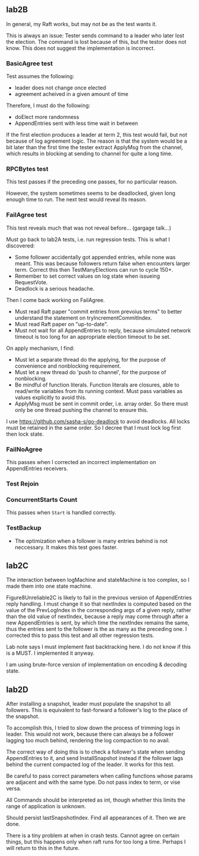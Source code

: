 ## lab2B

In general, my Raft works, but may not be as the test wants it.

This is always an issue: Tester sends command to a leader who later lost the election. The command is lost because of this, but the testor does not know. This does not suggest the implementation is incorrect.

### BasicAgree test

Test assumes the following:

- leader does not change once elected
- agreement acheived in a given amount of time

Therefore, I must do the following:

- doElect more randomness
- AppendEntries sent with less time wait in between

If the first election produces a leader at term 2, this test would fail, but not because of log agreement logic. The reason is that the system would be a bit later than the first time the tester extract ApplyMsg from the channel, which results in blocking at sending to channel for quite a long time. 

### RPCBytes test

This test passes if the preceding one passes, for no particular reason.

However, the system sometimes seems to be deadlocked, given long enough time to run. The next test would reveal its reason.

### FailAgree test

This test reveals much that was not reveal before... (gargage talk...)

Must go back to lab2A tests, i.e. run regression tests. This is what I discovered:

- Some follower accidentally got appended entries, while none was meant. This was because followers return false when encounters larger term. Correct this then TestManyElections can run to cycle 150+.
- Remember to set correct values on log state when issueing RequestVote.
- Deadlock is a serious headache.

Then I come back working on FailAgree. 

- Must read Raft paper "commit entries from prevoius terms" to better understand the statement on tryIncrementCommitIndex.
- Must read Raft paper on "up-to-date".
- Must not wait for all AppendEntries to reply, because simulated network timeout is too long for an appropriate election timeout to be set.

On apply mechanism, I find:

- Must let a separate thread do the applying, for the purpose of convenience and nonblocking requirement.
- Must let a new thread do 'push to channel', for the purpose of nonblocking.
- Be mindful of function literals. Function literals are closures, able to read/write variables from its running context. Must pass variables as values explicitly to avoid this.
- ApplyMsg must be sent in commit order, i.e. array order. So there must only be one thread pushing the channel to ensure this.

I use https://github.com/sasha-s/go-deadlock to avoid deadlocks. All locks must be retained in the same order. So I decree that I must lock log first then lock state.

### FailNoAgree

This passes when I corrected an incorrect implementation on AppendEntries receivers.

### Test Rejoin


### ConcurrentStarts Count

This passes when `Start` is handled correctly. 

### TestBackup

- The optimization when a follower is many entries behind is not neccessary. It makes this test goes faster.

## lab2C

The interaction between logMachine and stateMachine is too complex, so I made them into one state machine.

Figure8Unreliable2C is likely to fail in the previous version of AppendEntries reply handling. I must change it so that nextIndex is computed based on the value of the PrevLogIndex in the corresponding args of a given reply, rather than the old value of nextIndex, because a reply may come through after a new AppendEntries is sent, by which time the nextIndex remains the same, thus the entries sent to the follower is the as many as the preceding one. I corrected this to pass this test and all other regression tests.

Lab note says I must implement fast backtracking here. I do not know if this is a MUST. I implemented it anyway.

I am using brute-force version of implementation on encoding & decoding state.

## lab2D

After installing a snapshot, leader must populate the snapshot to all followers. This is equivalent to fast-forward a follower's log to the place of the snapshot.

To accomplish this, I tried to slow down the process of trimming logs in leader. This would not work, because there can always be a follower lagging too much behind, rendering the log compaction to no avail.

The correct way of doing this is to check a follower's state when sending AppendEntries to it, and send InstallSnapshot instead if the follower lags behind the current compacted log of the leader. It works for this test.

Be careful to pass correct parameters when calling functions whose params are adjacent and with the same type. Do not pass index to term, or vise versa.

All Commands should be interpreted as int, though whether this limits the range of application is unknown.

Should persist lastSnapshotIndex. Find all appearances of it. Then we are done.

There is a tiny problem at when in crash tests. Cannot agree on certain things, but this happens only when raft runs for too long a time. Perhaps I will return to this in the future.
